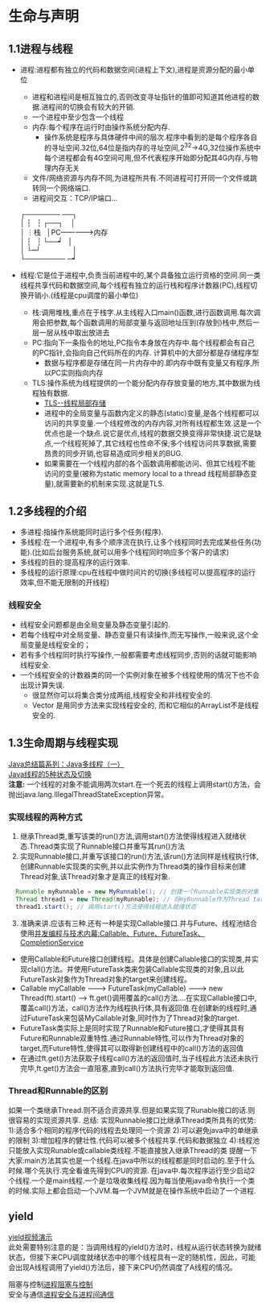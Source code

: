 # 生命与声明
## 1.1进程与线程
* 进程:进程都有独立的代码和数据空间(进程上下文),进程是资源分配的最小单位  
  * 进程和进程间是相互独立的,否则改变寻址指针的值即可知道其他进程的数据.进程间的切换会有较大的开销.
  * 一个进程中至少包含一个线程
  * 内存:每个程序在运行时由操作系统分配内存.
    * 操作系统是程序与具体硬件中间的层次.程序中看到的是每个程序各自的寻址空间.32位,64位是指内存的寻址空间,2<sup>32</sup>\-\>4G,32位操作系统中每个进程都会有4G空间可用,但不代表程序开始即分配其4G内存,与物理内存无关
  * 文件/网络资源与内存不同,为进程所共有.不同进程可打开同一个文件或跳转同一个网络端口.   
  * 进程间交互：TCP/IP端口...

  ┌─────── ──┐  
  │ ┆&nbsp;&nbsp;&nbsp;┆   ┌──┐&nbsp;&nbsp;&nbsp;&nbsp;│  
  │ ┆栈  &nbsp;&nbsp;│PC—————>内存     
  │ ┆&nbsp;&nbsp;&nbsp;┆   └──┙             &nbsp;&nbsp;│  
  │ └┉┘&nbsp;&nbsp;&nbsp;&nbsp;&nbsp;&nbsp;&nbsp;&nbsp;&nbsp;&nbsp;&nbsp;&nbsp;&nbsp;&nbsp;&nbsp;     │  
  └──────── ─┙  

* 线程:它是位于进程中,负责当前进程中的,某个具备独立运行资格的空间.同一类线程共享代码和数据空间,每个线程有独立的运行栈和程序计数器(PC),线程切换开销小.(线程是cpu调度的最小单位)
  * 栈:调用堆栈,重点在于栈字.从主线程入口main()函数,进行函数调用.每次调用会把参数,每个函数调用的局部变量与返回地址压到(存放到)栈中,然后一层一层从栈中取出放进去
  * PC:指向下一条指令的地址,PC指令本身放在内存中.每个线程都会有自己的PC指针,会指向自己代码所在的内存. 计算机中的大部分都是存储程序型
    * 数据与程序都是存储在同一片内存中的.即内存中既有变量又有程序,所以PC实则指向内存
  * TLS:操作系统为线程提供的一个能分配内存存放变量的地方,其中数据为线程独有数据.
    * [TLS--线程局部存储](https://www.cnblogs.com/stli/archive/2010/11/03/1867852.html)
    * 进程中的全局变量与函数内定义的静态(static)变量,是各个线程都可以访问的共享变量.一个线程修改的内存内容,对所有线程都生效.这是一个优点也是一个缺点.说它是优点,线程的数据交换变得非常快捷.说它是缺点,一个线程死掉了,其它线程也性命不保;多个线程访问共享数据,需要昂贵的同步开销,也容易造成同步相关的BUG.  
    * 如果需要在一个线程内部的各个函数调用都能访问、但其它线程不能访问的变量(被称为static memory local to a thread 线程局部静态变量),就需要新的机制来实现.这就是TLS.

## 1.2多线程的介绍
* 多进程:指操作系统能同时运行多个任务(程序).
* 多线程:在一个进程中,有多个顺序流在执行,让多个线程同时去完成某些任务(功能).(比如后台服务系统,就可以用多个线程同时响应多个客户的请求)  
* 多线程的目的:提高程序的运行效率.  
* 多线程的运行原理:cpu在线程中做时间片的切换(多线程可以提高程序的运行效率,但不能无限制的开线程)  

### 线程安全
* 线程安全问题都是由全局变量及静态变量引起的.
* 若每个线程中对全局变量、静态变量只有读操作,而无写操作,一般来说,这个全局变量是线程安全的；
* 若有多个线程同时执行写操作,一般都需要考虑线程同步,否则的话就可能影响线程安全.
* 一个线程安全的计数器类的同一个实例对象在被多个线程使用的情况下也不会出现计算失误.
  * 很显然你可以将集合类分成两组,线程安全和非线程安全的.
  * Vector 是用同步方法来实现线程安全的, 而和它相似的ArrayList不是线程安全的.

## 1.3生命周期与线程实现
[Java总结篇系列：Java多线程（一）](http://www.cnblogs.com/lwbqqyumidi/p/3804883.html)  
[Java线程的5种状态及切换](https://blog.csdn.net/pange1991/article/details/53860651)  
**注意:** 一个线程的对象不能调用两次start.在一个死去的线程上调用start()方法，会抛出java.lang.IllegalThreadStateException异常。

### 实现线程的两种方式 
1. 继承Thread类,重写该类的run()方法,调用start()方法使得线程进入就绪状态.Thread类实现了Runnable接口并重写其run()方法    
2. 实现Runnable接口,并重写该接口的run()方法,该run()方法同样是线程执行体,创建Runnable实现类的实例,并以此实例作为Thread类的操作目标来创建Thread对象,该Thread对象才是真正的线程对象.  
  ```java
    Runnable myRunnable = new MyRunnable(); // 创建一个Runnable实现类的对象
    Thread thread1 = new Thread(myRunnable); // 将myRunnable作为Thread target创建新的线程,
    thread1.start(); // 调用start()方法使得线程进入就绪状态
  ```
3. 准确来讲.应该有三种.还有一种是实现Callable接口.并与Future、线程池结合使用[并发编程与技术内幕:Callable、Future、FutureTask、CompletionService](http://blog.csdn.net/evankaka/article/details/51610635)    
  * 使用Callable和Future接口创建线程。具体是创建Callable接口的实现类,并实现clall()方法。并使用FutureTask类来包装Callable实现类的对象,且以此FutureTask对象作为Thread对象的target来创建线程。  
  * Callable<Integer> myCallable ---> FutureTask<Integer>(myCallable) ---> new Thread(ft).start() --> ft.get()调用覆盖的call()方法....在实现Callable接口中,覆盖call()方法，call()方法作为线程执行体,具有返回值.在创建新的线程时,通过FutureTask来包装MyCallable对象,同时作为了Thread对象的target.  
  * FutureTask类实际上是同时实现了Runnable和Future接口,才使得其具有Future和Runnable双重特性.通过Runnable特性,可以作为Thread对象的target,而Future特性,使得其可以取得新创建线程中的call()方法的返回值  
  * 在通过ft.get()方法获取子线程call()方法的返回值时,当子线程此方法还未执行完毕,ft.get()方法会一直阻塞,直到call()方法执行完毕才能取到返回值.
### Thread和Runnable的区别
如果一个类继承Thread.则不适合资源共享.但是如果实现了Runable接口的话.则很容易的实现资源共享.
总结:
实现Runnable接口比继承Thread类所具有的优势:
1):适合多个相同的程序代码的线程去处理同一个资源
2):可以避免java中的单继承的限制
3):增加程序的健壮性.代码可以被多个线程共享.代码和数据独立
4):线程池只能放入实现Runable或callable类线程.不能直接放入继承Thread的类
提醒一下大家:main方法其实也是一个线程.在java中所以的线程都是同时启动的.至于什么时候.哪个先执行.完全看谁先得到CPU的资源.
在java中.每次程序运行至少启动2个线程.一个是main线程.一个是垃圾收集线程.因为每当使用java命令执行一个类的时候.实际上都会启动一个JVM.每一个JVM就是在操作系统中启动了一个进程.

## yield
[yield视频演示](https://www.imooc.com/video/13532)  
此处需要特别注意的是：当调用线程的yield()方法时，线程从运行状态转换为就绪状态，但接下来CPU调度就绪状态中的哪个线程具有一定的随机性，因此，可能会出现A线程调用了yield()方法后，接下来CPU仍然调度了A线程的情况。


阻塞与控制[进程阻塞与控制](进程阻塞与控制.md)   
安全与通信[进程安全与进程间通信](进程安全与进程间通信.md)  
  